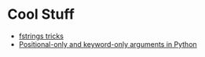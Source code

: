 # Cool Stuff

- [fstrings tricks](./fstrings_tricks.md)
- [Positional-only and keyword-only arguments in Python](./argsonly_kwargsonly_arguments.md)